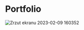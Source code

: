 # Portfolio
![Zrzut ekranu 2023-02-09 160352](https://user-images.githubusercontent.com/89011403/217849905-0522024a-e64d-4df4-91d6-b562c3a6e2c9.png)
